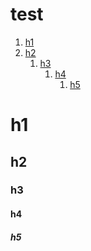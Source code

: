# test

[//]: # "BEGIN_TOC"

1. [h1](#h1)
1. [h2](#h2)
    1. [h3](#h3)
        1. [h4](#h4)
            1. [h5](#h5)

[//]: # "END_TOC"

# h1
## h2
### h3
#### h4
##### h5